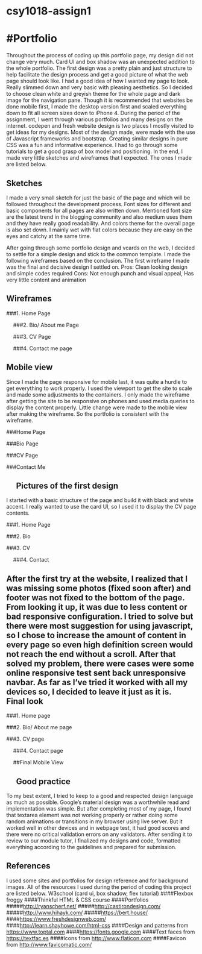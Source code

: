 # csy1018-assign1

#Portfolio
===========

Throughout the process of coding up this portfolio page, my design did not change very much. Card UI and box shadow was an unexpected addition to the whole portfolio. The first design was a pretty plain and just structure to help facilitate the design process and get a good picture of what the web page should look like. I had a good idea of how I wanted my page to look. Really slimmed down and very basic with pleasing aesthetics. So I decided to choose clean white and greyish theme for the whole page and dark image for the navigation pane. 
Though it is recommended that websites be done mobile first, I made the desktop version first and scaled everything down to fit all screen sizes down to iPhone 4.  During the period of the assignment, I went through various portfolios and many designs on the internet. codepen and fresh website design is two places I mostly visited to get ideas for my designs.  Most of the design made, were made with the use of Javascript frameworks and bootstrap. Creating similar designs in pure CSS was a fun and informative experience. I had to go through some tutorials to get a good grasp of box model and positioning. In the end, I made very little sketches and wireframes that I expected. The ones I made are listed below.


Sketches
-----------
I made a very small sketch for just the basic of the page and which will be followed throughout the development process. Font sizes for different and basic components for all pages are also written down. Mentioned font size are the latest trend in the blogging community and also medium uses them and they have really good readability. And colors theme for the overall page is also set down. I mainly wet with flat colors because they are easy on the eyes and catchy at the same time.

After going through some portfolio design and vcards on the web, I decided to settle for a simple design and stick to the common template. I made the following wireframes based on the conclusion. The first wireframe I made was the final and decisive design I settled on. 
Pros: Clean looking design and simple codes required
Cons: Not enough punch and visual appeal, Has very little content and animation

Wireframes
------------

###1.	Home Page
 
 
###2.	Bio/ About me Page

 
 
###3.	CV Page
 

 
###4.	Contact me page
 
 
Mobile view
-----------------
Since I made the page responsive for mobile last, it was quite a hurdle to get everything to work properly. I used the viewport to get the site to scale and made some adjustments to the containers. I only made the wireframe after getting the site to be responsive on phones and used media queries to display the content properly. Little change were made to the mobile view after making the wireframe. So the portfolio is consistent with the wireframe. 

###Home Page

###Bio Page 
 
###CV Page

###Contact Me
 


 
Pictures of the first design
------------------------------
I started with a basic structure of the page and build it with black and white accent.  I really wanted to use the card UI, so I used it to display the CV page contents. 


###1.	Home Page
 



###2.	Bio

 


###3.	CV
 
 
###4.	Contact

 

After the first try at the website, I realized that I was missing some photos (fixed soon after) and footer was not fixed to the bottom of the page. From looking it up, it was due to less content or bad responsive configuration. I tried to solve but there were most suggestion for using javascript, so I chose to increase the amount of content in every page so even high definition screen would not reach the end without a scroll.  After that solved my problem, there were cases were some online responsive test sent back unresponsive navbar. As far as I’ve tried it worked with all my devices so, I decided to leave it just as it is. 
 
Final look
-----------
###1.	Home page
 

###2.	Bio/ About me page
 
###3.	CV page
 
 
###4.	Contact page
 
 
##Final Mobile View


 
Good practice
--------------
To my best extent, I tried to keep to a good and respected design language as much as possible. Google’s material design was a worthwhile read and implementation was simple. But after completing most of my page, I found that textarea element was not working properly or rather doing some random animations or transitions in my browser using live server. But it worked well in other devices and in  webpage test, it had good scores and there were no critical validation errors on any validators. After sending it to review to our module tutor, I finalized my designs and code, formatted everything according to the guidelines and prepared for submission.

References
--------------
I used some sites and portfolios for design reference and for background images. All of the resources I used during the period of coding this project are listed below.
W3school (card ui, box shadow,  flex tutorial)
####Flexbox froggy
####Thinkful HTML & CSS course
####Portfolios
#####http://ryanscherf.net/
#####http://castirondesign.com/
#####http://www.hihayk.com/
#####https://bert.house/
####https://www.freshdesignweb.com/
####http://learn.shayhowe.com/html-css
####Design and patterns from https://www.toptal.com
####https://fonts.google.com
####Text faces from https://textfac.es
####Icons from http://www.flaticon.com
####Favicon from http://www.favicomatic.com/

